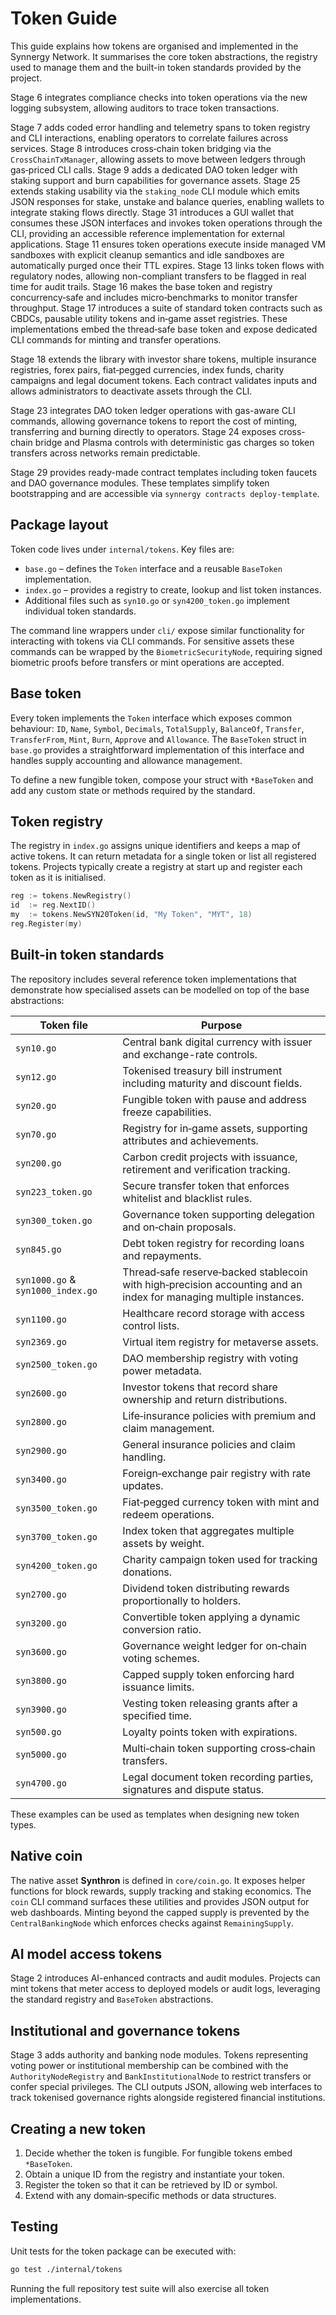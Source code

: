# Token Guide

This guide explains how tokens are organised and implemented in the Synnergy Network.
It summarises the core token abstractions, the registry used to manage them and the
built-in token standards provided by the project.

Stage 6 integrates compliance checks into token operations via the new logging subsystem, allowing auditors to trace token transactions.

Stage 7 adds coded error handling and telemetry spans to token registry and CLI interactions, enabling operators to correlate failures across services.
Stage 8 introduces cross‑chain token bridging via the `CrossChainTxManager`, allowing assets to move between ledgers through gas‑priced CLI calls.
Stage 9 adds a dedicated DAO token ledger with staking support and burn capabilities for governance assets.
Stage 25 extends staking usability via the `staking_node` CLI module which
emits JSON responses for stake, unstake and balance queries, enabling wallets to
integrate staking flows directly.
Stage 31 introduces a GUI wallet that consumes these JSON interfaces and
invokes token operations through the CLI, providing an accessible reference
implementation for external applications.
Stage 11 ensures token operations execute inside managed VM sandboxes with explicit cleanup semantics and idle sandboxes are automatically purged once their TTL expires.
Stage 13 links token flows with regulatory nodes, allowing non-compliant transfers to be flagged in real time for audit trails.
Stage 16 makes the base token and registry concurrency‑safe and includes micro‑benchmarks to monitor transfer throughput.
Stage 17 introduces a suite of standard token contracts such as CBDCs, pausable
utility tokens and in‑game asset registries. These implementations embed the
thread‑safe base token and expose dedicated CLI commands for minting and
transfer operations.

Stage 18 extends the library with investor share tokens, multiple insurance
registries, forex pairs, fiat‑pegged currencies, index funds, charity campaigns
and legal document tokens. Each contract validates inputs and allows
administrators to deactivate assets through the CLI.

Stage 23 integrates DAO token ledger operations with gas-aware CLI commands,
allowing governance tokens to report the cost of minting, transferring and
burning directly to operators.
Stage 24 exposes cross-chain bridge and Plasma controls with deterministic gas
charges so token transfers across networks remain predictable.

Stage 29 provides ready-made contract templates including token faucets and DAO
governance modules. These templates simplify token bootstrapping and are
accessible via `synnergy contracts deploy-template`.

## Package layout

Token code lives under `internal/tokens`.  Key files are:

- `base.go` – defines the `Token` interface and a reusable `BaseToken` implementation.
- `index.go` – provides a registry to create, lookup and list token instances.
- Additional files such as `syn10.go` or `syn4200_token.go` implement individual
  token standards.

The command line wrappers under `cli/` expose similar functionality for interacting
with tokens via CLI commands. For sensitive assets these commands can be wrapped
by the `BiometricSecurityNode`, requiring signed biometric proofs before
transfers or mint operations are accepted.

## Base token

Every token implements the `Token` interface which exposes common behaviour:
`ID`, `Name`, `Symbol`, `Decimals`, `TotalSupply`, `BalanceOf`, `Transfer`,
`TransferFrom`, `Mint`, `Burn`, `Approve` and `Allowance`.
The `BaseToken` struct in `base.go` provides a straightforward implementation of
this interface and handles supply accounting and allowance management.

To define a new fungible token, compose your struct with `*BaseToken` and add any
custom state or methods required by the standard.

## Token registry

The registry in `index.go` assigns unique identifiers and keeps a map of active
tokens.  It can return metadata for a single token or list all registered tokens.
Projects typically create a registry at start up and register each token as it is
initialised.

```go
reg := tokens.NewRegistry()
id  := reg.NextID()
my  := tokens.NewSYN20Token(id, "My Token", "MYT", 18)
reg.Register(my)
```

## Built-in token standards

The repository includes several reference token implementations that demonstrate
how specialised assets can be modelled on top of the base abstractions:

| Token file | Purpose |
|------------|---------|
| `syn10.go` | Central bank digital currency with issuer and exchange-rate controls. |
| `syn12.go` | Tokenised treasury bill instrument including maturity and discount fields. |
| `syn20.go` | Fungible token with pause and address freeze capabilities. |
| `syn70.go` | Registry for in‑game assets, supporting attributes and achievements. |
| `syn200.go` | Carbon credit projects with issuance, retirement and verification tracking. |
| `syn223_token.go` | Secure transfer token that enforces whitelist and blacklist rules. |
| `syn300_token.go` | Governance token supporting delegation and on‑chain proposals. |
| `syn845.go` | Debt token registry for recording loans and repayments. |
| `syn1000.go` & `syn1000_index.go` | Thread‑safe reserve‑backed stablecoin with high‑precision accounting and an index for managing multiple instances. |
| `syn1100.go` | Healthcare record storage with access control lists. |
| `syn2369.go` | Virtual item registry for metaverse assets. |
| `syn2500_token.go` | DAO membership registry with voting power metadata. |
| `syn2600.go` | Investor tokens that record share ownership and return distributions. |
| `syn2800.go` | Life‑insurance policies with premium and claim management. |
| `syn2900.go` | General insurance policies and claim handling. |
| `syn3400.go` | Foreign‑exchange pair registry with rate updates. |
| `syn3500_token.go` | Fiat‑pegged currency token with mint and redeem operations. |
| `syn3700_token.go` | Index token that aggregates multiple assets by weight. |
| `syn4200_token.go` | Charity campaign token used for tracking donations. |
| `syn2700.go` | Dividend token distributing rewards proportionally to holders. |
| `syn3200.go` | Convertible token applying a dynamic conversion ratio. |
| `syn3600.go` | Governance weight ledger for on‑chain voting schemes. |
| `syn3800.go` | Capped supply token enforcing hard issuance limits. |
| `syn3900.go` | Vesting token releasing grants after a specified time. |
| `syn500.go` | Loyalty points token with expirations. |
| `syn5000.go` | Multi‑chain token supporting cross‑chain transfers. |
| `syn4700.go` | Legal document token recording parties, signatures and dispute status. |

These examples can be used as templates when designing new token types.

## Native coin

The native asset **Synthron** is defined in `core/coin.go`. It exposes helper
functions for block rewards, supply tracking and staking economics. The `coin`
CLI command surfaces these utilities and provides JSON output for web
dashboards. Minting beyond the capped supply is prevented by the
`CentralBankingNode` which enforces checks against `RemainingSupply`.

## AI model access tokens

Stage 2 introduces AI-enhanced contracts and audit modules. Projects can mint
tokens that meter access to deployed models or audit logs, leveraging the
standard registry and `BaseToken` abstractions.

## Institutional and governance tokens

Stage 3 adds authority and banking node modules. Tokens representing voting
power or institutional membership can be combined with the `AuthorityNodeRegistry`
and `BankInstitutionalNode` to restrict transfers or confer special privileges.
The CLI outputs JSON, allowing web interfaces to track tokenised governance
rights alongside registered financial institutions.

## Creating a new token

1. Decide whether the token is fungible.  For fungible tokens embed `*BaseToken`.
2. Obtain a unique ID from the registry and instantiate your token.
3. Register the token so that it can be retrieved by ID or symbol.
4. Extend with any domain‑specific methods or data structures.

## Testing

Unit tests for the token package can be executed with:

```bash
go test ./internal/tokens
```

Running the full repository test suite will also exercise all token
implementations.
